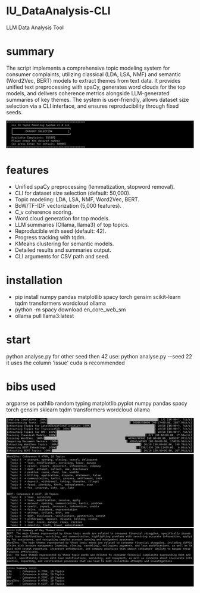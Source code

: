 # IU_DataAnalysis-CLI

LLM Data Analysis Tool 

# summary

The script implements a comprehensive topic modeling system for consumer complaints, utilizing classical (LDA, LSA, NMF) and semantic (Word2Vec, BERT) models to extract themes from text data. It provides unified text preprocessing with spaCy, generates word clouds for the top models, and delivers coherence metrics alongside LLM-generated summaries of key themes. The system is user-friendly, allows dataset size selection via a CLI interface, and ensures reproducibility through fixed seeds.

![Screenshot](assets/iu.png)

# features

- Unified spaCy preprocessing (lemmatization, stopword removal).
- CLI for dataset size selection (default: 50,000).
- Topic modeling: LDA, LSA, NMF, Word2Vec, BERT.
- BoW/TF-IDF vectorization (5,000 features).
- C_v coherence scoring.
- Word cloud generation for top models.
- LLM summaries (Ollama, llama3) of top topics.
- Reproducible with seed (default: 42).
- Progress tracking with tqdm.
- KMeans clustering for semantic models.
- Detailed results and summaries output.
- CLI arguments for CSV path and seed.

# installation
- pip install numpy pandas matplotlib spacy torch gensim scikit-learn tqdm transformers wordcloud ollama
- python -m spacy download en_core_web_sm
- ollama pull llama3:latest

# start
python analyse.py 
for other seed then 42 use: python analyse.py --seed 22
it uses the column 'issue'
cuda is recommended 

# bibs used

argparse
os
pathlib
random
typing
matplotlib.pyplot
numpy
pandas
spacy
torch
gensim
sklearn
tqdm
transformers
wordcloud
ollama

![Screenshot](assets/count.png)
![Screenshot](assets/bertword2vec.png)
![Screenshot](assets/llm%20summary.png)
![Screenshot](assets/coherence.png)